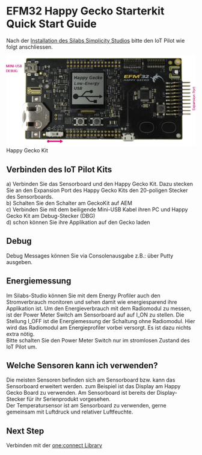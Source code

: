 # EFM32 Happy Gecko Starterkit Quick Start Guide

Nach der [Installation des Silabs Simplicity Studios] bitte den IoT Pilot wie folgt anschliessen.

![SLK3400A] Happy Gecko Kit

## Verbinden des IoT Pilot Kits
a) Verbinden Sie das Sensorboard und den Happy Gecko Kit. Dazu stecken Sie an den Expansion Port des Happy Gecko Kits den 20-poligen Stecker des Sensorboards. <br>
b) Schalten Sie den Schalter am GeckoKit auf AEM <br>
c) Verbinden Sie mit dem beiligende Mini-USB Kabel ihren PC und Happy Gecko Kit am Debug-Stecker (DBG) <br>
d) schon können Sie ihre Applikation auf den Gecko laden

## Debug
Debug Messages können Sie via Consolenausgabe z.B.: über Putty ausgeben.

## Energiemessung
Im Silabs-Studio können Sie mit dem Energy Profiler auch den Stromverbrauch monitoren und sehen damit wie energiesparend ihre Applikation ist.
Um den Energieverbrauch mit dem Radiomodul zu messen, ist der Power Meter Switch am Sensorboard auf auf I_ON zu stellen. Die Stellung I_OFF ist die Energiemessung der Schaltung ohne Radiomodul. Hier wird das Radiomodul am Energieprofiler vorbei versorgt. Es ist dazu nichts extra nötig. <br>
Bitte schalten Sie den Power Meter Switch nur im stromlosen Zustand des IoT Pilot um. 

## Welche Sensoren kann ich verwenden?
Die meisten Sensoren befinden sich am Sensorboard bzw. kann das Sensorboard erweitert werden. 
zum Beispiel ist das Display am Happy Gecko Board zu verwenden. Am Sensorboard ist bereits der Display-Stecker für ihr Serienprodukt vorgesehen.<br>
Der Temperatursensor ist am Sensorboard zu verwenden, gerne gemeinsam mit Luftdruck und relativer Luftfeuchte.

## Next Step
Verbinden mit der [one:connect Library]

[SLK3400A]:./pics/Happy_Gecko_DBG.jpg
[Installation des Silabs Simplicity Studios]:[../02_settingup_simplicitystudio/settingup_simplicitystudio.md]
[one:connect Library]:[../04_oneconnect_verbindungslibrary]